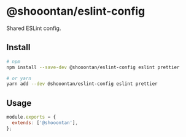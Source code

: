 # @shooontan/eslint-config

Shared ESLint config.

## Install

```sh
# npm
npm install --save-dev @shooontan/eslint-config eslint prettier

# or yarn
yarn add --dev @shooontan/eslint-config eslint prettier
```

## Usage

```js
module.exports = {
  extends: ['@shooontan'],
};
```

